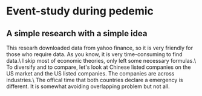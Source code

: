 # Event-study during pedemic
## A simple research with a simple idea
This researh downloaded data from yahoo finance, so it is very friendly for those who require data. As you know, it is very time-consuming to find data.\\
I skip most of economic theories, only left some necessary formulas.\\
To diversify and to compare, let's look at Chinese listed companies on the US market and the US listed companies. The companies are across industries.\\
The offical time that both countries declare a emergency is different. It is somewhat avoiding overlapping problem but not all.

##

